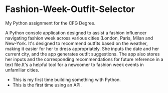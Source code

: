 # Fashion-Week-Outfit-Selector
My Python assignment for the CFG Degree.

A Python console application designed to assist a fashion influencer navigating fashion week across various cities (London, Paris, Milan and New-York.
It's designed to recommend outfits based on the weather, making it easier for her to dress appropriately. She inputs the date and her current city, and the app generates outfit suggestions.
The app also stores her inputs and the corresponding recommendations for future reference in a text file.It's a helpful tool for a newcomer to fashion week events in unfamiliar cities.

* This is my first time building something with Python.
* This is the first time using an API.
